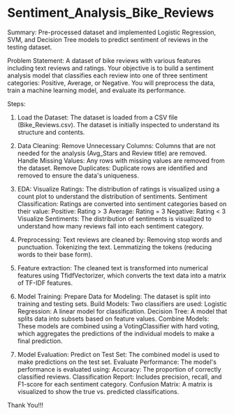 # Sentiment_Analysis_Bike_Reviews

Summary:
Pre-processed dataset and implemented Logistic Regression, SVM, and Decision Tree models to predict 
sentiment of reviews in the testing dataset. 

Problem Statement:
A dataset of bike reviews with various features including text reviews and ratings. Your objective is to build a sentiment analysis model that classifies each review into one of three sentiment categories: Positive, Average, or Negative. You will preprocess the data, train a machine learning model, and evaluate its performance.

Steps:
1. Load the Dataset:
   The dataset is loaded from a CSV file (Bike_Reviews.csv). The dataset is initially inspected to understand its structure and contents.

2. Data Cleaning:
   Remove Unnecessary Columns: Columns that are not needed for the analysis (Avg_Stars and Review title) are removed.
   Handle Missing Values: Any rows with missing values are removed from the dataset.
   Remove Duplicates: Duplicate rows are identified and removed to ensure the data's uniqueness.

3. EDA:
   Visualize Ratings: The distribution of ratings is visualized using a count plot to understand the distribution of sentiments.
   Sentiment Classification: Ratings are converted into sentiment categories based on their value:
      Positive: Rating > 3
      Average: Rating = 3
      Negative: Rating < 3
   Visualize Sentiments: The distribution of sentiments is visualized to understand how many reviews fall into each sentiment category.

4. Preprocessing:
   Text reviews are cleaned by:
      Removing stop words and punctuation.
      Tokenizing the text.
      Lemmatizing the tokens (reducing words to their base form).

5. Feature extraction:
   The cleaned text is transformed into numerical features using TfidfVectorizer, which converts the text data into a matrix of TF-IDF features.

6. Model Training:
   Prepare Data for Modeling: The dataset is split into training and testing sets.
   Build Models: Two classifiers are used:
      Logistic Regression: A linear model for classification.
      Decision Tree: A model that splits data into subsets based on feature values.
   Combine Models: These models are combined using a VotingClassifier with hard voting, which aggregates the predictions of the individual models to make a final prediction.

7. Model Evaluation:
   Predict on Test Set: The combined model is used to make predictions on the test set.
   Evaluate Performance: The model's performance is evaluated using:
      Accuracy: The proportion of correctly classified reviews.
      Classification Report: Includes precision, recall, and F1-score for each sentiment category.
      Confusion Matrix: A matrix is visualized to show the true vs. predicted classifications.

Thank You!!!
